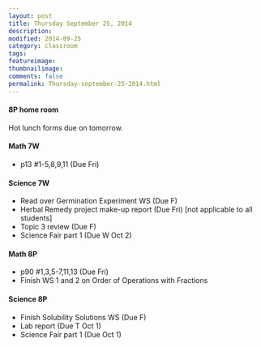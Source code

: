 ```yaml
---
layout: post  
title: Thursday September 25, 2014
description:  
modified: 2014-09-25
category: classroom
tags:
featureimage: 
thumbnailimage: 
comments: false
permalink: Thursday-september-25-2014.html
--- 
```

#### 8P home room
Hot lunch forms due on tomorrow.

#### Math 7W
* p13 #1-5,8,9,11 (Due Fri)
  
#### Science 7W
* Read over Germination Experiment WS (Due F)
* Herbal Remedy project make-up report (Due Fri) [not applicable to all students] 
* Topic 3 review (Due F) 
* Science Fair part 1 (Due W Oct 2)

#### Math 8P
* p90 #1,3,5-7,11,13 (Due Fri) 
* Finish WS 1 and 2 on Order of Operations with Fractions

#### Science 8P
* Finish Solubility Solutions WS (Due F)
* Lab report (Due T Oct 1)
* Science Fair part 1 (Due Oct 1)
